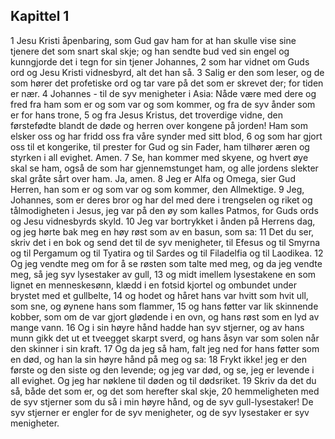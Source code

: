 ## Kapittel 1

1 Jesu Kristi åpenbaring, som Gud gav ham for at han skulle vise sine tjenere det som snart skal skje; og han sendte bud ved sin engel og kunngjorde det i tegn for sin tjener Johannes,
2 som har vidnet om Guds ord og Jesu Kristi vidnesbyrd, alt det han så.
3 Salig er den som leser, og de som hører det profetiske ord og tar vare på det som er skrevet der; for tiden er nær.
4 Johannes - til de syv menigheter i Asia: Nåde være med dere og fred fra ham som er og som var og som kommer, og fra de syv ånder som er for hans trone,
5 og fra Jesus Kristus, det troverdige vidne, den førstefødte blandt de døde og herren over kongene på jorden! Ham som elsker oss og har fridd oss fra våre synder med sitt blod,
6 og som har gjort oss til et kongerike, til prester for Gud og sin Fader, ham tilhører æren og styrken i all evighet. Amen.
7 Se, han kommer med skyene, og hvert øye skal se ham, også de som har gjennemstunget ham, og alle jordens slekter skal gråte sårt over ham. Ja, amen.
8 Jeg er Alfa og Omega, sier Gud Herren, han som er og som var og som kommer, den Allmektige.
9 Jeg, Johannes, som er deres bror og har del med dere i trengselen og riket og tålmodigheten i Jesus, jeg var på den øy som kalles Patmos, for Guds ords og Jesu vidnesbyrds skyld.
10 Jeg var bortrykket i ånden på Herrens dag, og jeg hørte bak meg en høy røst som av en basun, som sa:
11 Det du ser, skriv det i en bok og send det til de syv menigheter, til Efesus og til Smyrna og til Pergamum og til Tyatira og til Sardes og til Filadelfia og til Laodikea.
12 Og jeg vendte meg om for å se røsten som talte med meg, og da jeg vendte meg, så jeg syv lysestaker av gull,
13 og midt imellem lysestakene en som lignet en menneskesønn, klædd i en fotsid kjortel og ombundet under brystet med et gullbelte,
14 og hodet og håret hans var hvitt som hvit ull, som sne, og øynene hans som flammer,
15 og hans føtter var lik skinnende kobber, som om de var gjort glødende i en ovn, og hans røst som en lyd av mange vann.
16 Og i sin høyre hånd hadde han syv stjerner, og av hans munn gikk det ut et tveegget skarpt sverd, og hans åsyn var som solen når den skinner i sin kraft.
17 Og da jeg så ham, falt jeg ned for hans føtter som en død, og han la sin høyre hånd på meg og sa:
18 Frykt ikke! jeg er den første og den siste og den levende; og jeg var død, og se, jeg er levende i all evighet. Og jeg har nøklene til døden og til dødsriket.
19 Skriv da det du så, både det som er, og det som herefter skal skje,
20 hemmeligheten med de syv stjerner som du så i min høyre hånd, og de syv gull-lysestaker! De syv stjerner er engler for de syv menigheter, og de syv lysestaker er syv menigheter.
